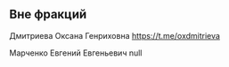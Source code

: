 ## Вне фракций

Дмитриева Оксана Генриховна
https://t.me/oxdmitrieva

Марченко Евгений Евгеньевич
null
